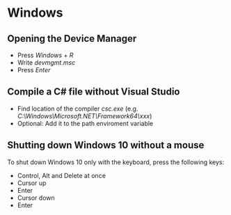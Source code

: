 # Windows
## Opening the Device Manager
- Press *Windows* + *R*
- Write *devmgmt.msc*
- Press *Enter*

## Compile a C# file without Visual Studio
- Find location of the compiler *csc.exe* (e.g. *C:\Windows\Microsoft.NET\Framework64\xxx*)
- Optional: Add it to the path enviroment variable

## Shutting down Windows 10 without a mouse
To shut down Windows 10 only with the keyboard, press the following keys:
- Control, Alt and Delete at once
- Cursor up
- Enter
- Cursor down
- Enter
